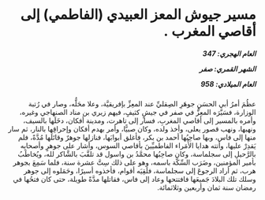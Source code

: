 <h1 dir="rtl">مسير جيوش المعز العبيدي (الفاطمي) إلى أقاصي المغرب .</h1>

<h5 dir="rtl">العام الهجري:  347

الشهر القمري: صفر

العام الميلادي: 958</h5>

<p dir="rtl">عظُمَ أمرُ أبي الحسَنِ جوهَرِ الصِقليِّ عند المعِزِّ بإفريقيَّة، وعلا محَلُّه، وصار في رُتبة الوزارة، فسَيَّرَه المعِزُّ في صفر في جيشٍ كثيفٍ، فيهم زيري بن مناد الصنهاجي وغيره، وأمره بالمسير إلى أقاصي المغربِ، فسار إلى تاهرت، ومدينة أفكان، دخَلَها بالسيف، ونهبها، ونهب قصور يعلى، وأخذ ولده، وكان صبيًّا، وأمر بهدم أفكان وإحراقِها بالنار، ثم سار منها إلى فاس، وبها صاحِبُها أحمد بن بكر، فأغلق أبوابَها، فنازلها جوهرٌ وقاتَلَها مُدَّةً، فلم يَقدِرْ عليها، وأتته هدايا الأُمَراء الفاطميِّينَ بأقاصي السوس، وأشار على جوهرٍ وأصحابِه بالرَّحيلِ إلى سجلماسة، وكان صاحِبُها محمَّدُ بن واسول قد تلقَّبَ بالشَّاكر لله، ويُخاطَبُ بأمير المؤمنين، وضَرَب السِّكَّة باسمه، وهو على ذلك سِتَّ عشرة سنة، فلما سَمِعَ بجوهر هرب، ثم أراد الرجوعَ إلى سجلماسة، فلَقِيَه أقوام، فأخذوه أسيرًا، وحَمَلوه إلى جوهر وسلك تلك البلادَ جَميعَها فافتتحها وعاد إلى فاس، فقاتلها مدَّةً طويلة، حتى كان فتحُها في رمضان سنة ثمان وأربعين وثلاثمائة.</p></br>
